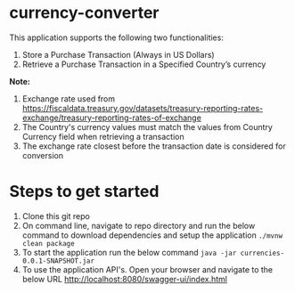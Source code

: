 # currency-converter
This application supports the following two functionalities:
1. Store a Purchase Transaction (Always in US Dollars)
2. Retrieve a Purchase Transaction in a Specified Country’s currency

**Note:** 
1. Exchange rate used from https://fiscaldata.treasury.gov/datasets/treasury-reporting-rates-exchange/treasury-reporting-rates-of-exchange
2. The Country's currency values must match the values from Country Currency field when retrieving a transaction
3. The exchange rate closest before the transaction date is considered for conversion


# Steps to get started
1. Clone this git repo
2. On command line, navigate to repo directory and run the below command to download dependencies and setup the application
   `./mvnw clean package`
3. To start the application run the below command
    `java -jar currencies-0.0.1-SNAPSHOT.jar`
4. To use the application API's. Open your browser and navigate to the below URL
   [http://localhost:8080/swagger-ui/index.html](swagger-UI)